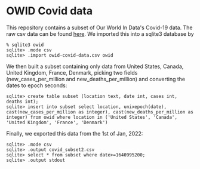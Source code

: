 # OWID Covid data

This repository contains a subset of Our World In Data's Covid-19 data. The raw csv data can be found [here](https://covid.ourworldindata.org/data/owid-covid-data.csv). We imported this into a sqlite3 database by 

    % sqlite3 owid
    sqlite> .mode csv
    sqlite> .import owid-covid-data.csv owid
    
We then built a subset containing only data from United States, Canada, United Kingdom, France, Denmark, picking two fields (new_cases_per_million and new_deaths_per_million) and converting the dates to epoch seconds:

    sqlite> create table subset (location text, date int, cases int, deaths int);
    sqlite> insert into subset select location, unixepoch(date), cast(new_cases_per_million as integer), cast(new_deaths_per_million as integer) from owid where location in ('United States', 'Canada', 'United Kingdom', 'France', 'Denmark')

Finally, we exported this data from the 1st of Jan, 2022:

    sqlite> .mode csv
    sqlite> .output covid_subset2.csv
    sqlite> select * from subset where date>=1640995200;
    sqlite> .output stdout
